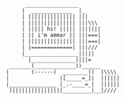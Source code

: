 
              _________________
	         |  _____________  |_
	         | ||||||||||||||| |||
             | ||||||||||||||| |||\\\
             | ||||| hi! ||||| |||||||
             | || i'm ammar || |||===|
             | ||||||||||||||| |||===|
             | |=============| |||///
             |_________________|||||
               |______________||||=
         _______(_____________))______
        |       (------)  ________()  |\\\\
        |                |[_____=_]|  ||||||
        |_______________ |_.-____=_|  ||||||
         )||||||||||||||||_________|__|////
         
         
